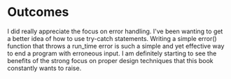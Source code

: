 # Outcomes

I did really appreciate the focus on error handling. I've been wanting to get a better idea of how to use try-catch statements. 
Writing a simple error() function that throws a run_time error is such a simple and yet effective way to end a program with
erroneous input. I am definitely starting to see the benefits of the strong focus on proper design techniques that this book
constantly wants to raise. 